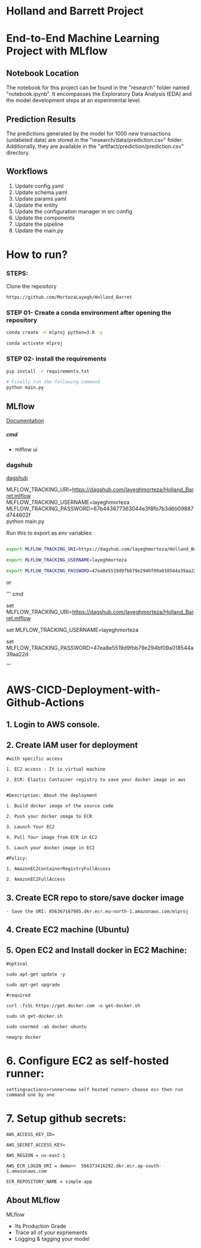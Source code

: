 # Holland and Barrett Project
# End-to-End Machine Learning Project with MLflow

## Notebook Location
The notebook for this project can be found in the "research" folder named "notebook.ipynb". It encompasses the Exploratory Data Analysis (EDA) and the model development steps at an experimental level.

## Prediction Results
The predictions generated by the model for 1000 new transactions (unlabeled data) are stored in the "research/data/prediction.csv" folder. Additionally, they are available in the "artifact/prediction/prediction.csv" directory.


## Workflows

1. Update config.yaml
2. Update schema.yaml
3. Update params.yaml
4. Update the entity
5. Update the configuration manager in src config
6. Update the components
7. Update the pipeline 
8. Update the main.py



# How to run?
### STEPS:

Clone the repository

```bash
https://github.com/MortezaLayegh/Holland_Barret
```
### STEP 01- Create a conda environment after opening the repository

```bash
conda create -n mlproj python=3.8 -y
```

```bash
conda activate mlproj
```


### STEP 02- install the requirements
```bash
pip install -r requirements.txt
```


```bash
# Finally run the following command
python main.py
```


## MLflow

[Documentation](https://mlflow.org/docs/latest/index.html)


##### cmd
- mlflow ui

### dagshub
[dagshub](https://dagshub.com/)

MLFLOW_TRACKING_URI=https://dagshub.com/layeghmorteza/Holland_Barret.mlflow \
MLFLOW_TRACKING_USERNAME=layeghmorteza \
MLFLOW_TRACKING_PASSWORD=67b443677363044e3f8fb7b3d6b09887d744602f \
python main.py

Run this to export as env variables:

```bash

export MLFLOW_TRACKING_URI=https://dagshub.com/layeghmorteza/Holland_Barret.mlflow

export MLFLOW_TRACKING_USERNAME=layeghmorteza 

export MLFLOW_TRACKING_PASSWORD=47ea8e5519d9fbb79e294bf09a018544a39aa22d

```
or 

''' cmd

set MLFLOW_TRACKING_URI=https://dagshub.com/layeghmorteza/Holland_Barret.mlflow

set MLFLOW_TRACKING_USERNAME=layeghmorteza 

set MLFLOW_TRACKING_PASSWORD=47ea8e5519d9fbb79e294bf09a018544a39aa22d

'''



# AWS-CICD-Deployment-with-Github-Actions

## 1. Login to AWS console.

## 2. Create IAM user for deployment

	#with specific access

	1. EC2 access : It is virtual machine

	2. ECR: Elastic Container registry to save your docker image in aws


	#Description: About the deployment

	1. Build docker image of the source code

	2. Push your docker image to ECR

	3. Launch Your EC2 

	4. Pull Your image from ECR in EC2

	5. Lauch your docker image in EC2

	#Policy:

	1. AmazonEC2ContainerRegistryFullAccess

	2. AmazonEC2FullAccess

	
## 3. Create ECR repo to store/save docker image
    - Save the URI: 856367167985.dkr.ecr.eu-north-1.amazonaws.com/mlproj

	
## 4. Create EC2 machine (Ubuntu) 

## 5. Open EC2 and Install docker in EC2 Machine:
	
	
	#optinal

	sudo apt-get update -y

	sudo apt-get upgrade
	
	#required

	curl -fsSL https://get.docker.com -o get-docker.sh

	sudo sh get-docker.sh

	sudo usermod -aG docker ubuntu

	newgrp docker
	
# 6. Configure EC2 as self-hosted runner:
    setting>actions>runner>new self hosted runner> choose os> then run command one by one


# 7. Setup github secrets:

    AWS_ACCESS_KEY_ID=

    AWS_SECRET_ACCESS_KEY=

    AWS_REGION = us-east-1

    AWS_ECR_LOGIN_URI = demo>>  566373416292.dkr.ecr.ap-south-1.amazonaws.com

    ECR_REPOSITORY_NAME = simple-app

####



## About MLflow 
MLflow

 - Its Production Grade
 - Trace all of your expriements
 - Logging & tagging your model


